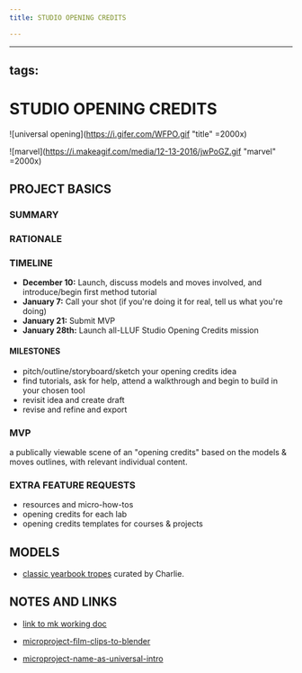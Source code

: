 ```yaml
---
title: STUDIO OPENING CREDITS

---
```


---
tags: 
---

# STUDIO OPENING CREDITS

![universal opening](https://i.gifer.com/WFPO.gif "title" =2000x)

![marvel](https://i.makeagif.com/media/12-13-2016/jwPoGZ.gif "marvel" =2000x)



## PROJECT BASICS

### SUMMARY

  


### RATIONALE 



### TIMELINE


* **December 10:** Launch, discuss models and moves involved, and introduce/begin first method tutorial
* **January 7:** Call your shot (if you're doing it for real, tell us what you're doing)
* **January 21:** Submit MVP 
* **January 28th:** Launch all-LLUF Studio Opening Credits mission

#### MILESTONES
* pitch/outline/storyboard/sketch your opening credits idea
* find tutorials, ask for help, attend a walkthrough and begin to build in your chosen tool
* revisit idea and create draft
* revise and refine and export


### MVP

a publically viewable scene of an "opening credits" based on the models & moves outlines, with relevant individual content. 

### EXTRA FEATURE REQUESTS

* resources and micro-how-tos 
* opening credits for each lab
* opening credits templates for courses & projects


## MODELS
* [classic yearbook tropes](https://www.canva.com/design/DAEwlBUmwp8/ajMqjkZXgXfPCug_ej2lFg/view?utm_content=DAEwlBUmwp8&utm_campaign=designshare&utm_medium=link&utm_source=publishsharelink) curated by Charlie.


## NOTES AND LINKS

* [link to mk working doc](https://hackmd.io/qicjy9OEQXajSOWq5_nsNQ)

* [microproject-film-clips-to-blender](b5YK8-CcSEK3yt8wOhaTWw)
* [microproject-name-as-universal-intro](/uD8qo4NxTtq8OCgPjANrXw)

